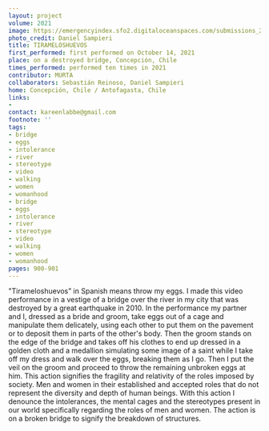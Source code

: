 ```yaml
---
layout: project
volume: 2021
image: https://emergencyindex.sfo2.digitaloceanspaces.com/submissions_2021/images_named/1663850911976__TIRAMELOSHUEVOS--MURTA.jpg
photo_credit: Daniel Sampieri
title: TIRAMELOSHUEVOS
first_performed: first performed on October 14, 2021
place: on a destroyed bridge, Concepción, Chile
times_performed: performed ten times in 2021
contributor: MURTA
collaborators: Sebastián Reinoso, Daniel Sampieri
home: Concepción, Chile / Antofagasta, Chile
links:
-
contact: kareenlabbe@gmail.com
footnote: ''
tags:
- bridge
- eggs
- intolerance
- river
- stereotype
- video
- walking
- women
- womanhood
- bridge
- eggs
- intolerance
- river
- stereotype
- video
- walking
- women
- womanhood
pages: 900-901
---
```


"Tirameloshuevos” in Spanish means throw my eggs. I made this video performance in a vestige of a bridge over the river in my city that was destroyed by a great earthquake in 2010. In the performance my partner and I, dressed as a bride and groom, take eggs out of a cage and manipulate them delicately, using each other to put them on the pavement or to deposit them in parts of the other's body. Then the groom stands on the edge of the bridge and takes off his clothes to end up dressed in a golden cloth and a medallion simulating some image of a saint while I take off my dress and walk over the eggs, breaking them as I go. Then I put the veil on the groom and proceed to throw the remaining unbroken eggs at him. This action signifies the fragility and relativity of the roles imposed by society. Men and women in their established and accepted roles that do not represent the diversity and depth of human beings. With this action I denounce the intolerances, the mental cages and the stereotypes present in our world specifically regarding the roles of men and women. The action is on a broken bridge to signify the breakdown of structures.